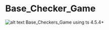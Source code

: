 # Base_Checker_Game
![alt text](https://github.com/Sx-Cheats/Base_Checkers_Game/blob/main/preview.PNG)
Base_Checkers_Game using ts 4.5.4+
